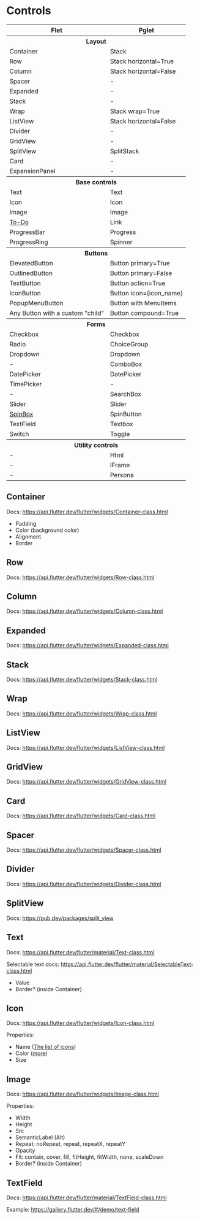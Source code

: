 # Controls

<table>
    <tr>
        <th>Flet</td>
        <th>Pglet</td>
    </tr>
    <tr><th colspan="2">Layout</th></tr>
    <tr>
        <td>Container</td>
        <td>Stack</td>
    </tr>
    <tr>
        <td>Row</td>
        <td>Stack horizontal=True</td>
    </tr>
    <tr>
        <td>Column</td>
        <td>Stack horizontal=False</td>
    </tr>
    <tr>
        <td>Spacer</td>
        <td>-</td>
    </tr>    
    <tr>
        <td>Expanded</td>
        <td>-</td>
    </tr>
    <tr>
        <td>Stack</td>
        <td>-</td>
    </tr>
    <tr>
        <td>Wrap</td>
        <td>Stack wrap=True</td>
    </tr>
    <tr>
        <td>ListView</td>
        <td>Stack horizontal=False</td>
    </tr>
    <tr>
        <td>Divider</td>
        <td>-</td>
    </tr>    
    <tr>
        <td>GridView</td>
        <td>-</td>
    </tr>
    <tr>
        <td>SplitView</td>
        <td>SplitStack</td>
    </tr>
    <tr>
        <td>Card</td>
        <td>-</td>
    </tr>
    <tr>
        <td>ExpansionPanel</td>
        <td>-</td>
    </tr>
    <tr><th colspan="2">Base controls</th></tr>
    <tr>
        <td>Text</td>
        <td>Text</td>
    </tr>
    <tr>
        <td>Icon</td>
        <td>Icon</td>
    </tr>
    <tr>
        <td>Image</td>
        <td>Image</td>
    </tr>
    <tr>
        <td><a href="https://stackoverflow.com/questions/43583411/how-to-create-a-hyperlink-in-flutter-widget">To-Do</a></td>
        <td>Link</td>
    </tr>
    <tr>
        <td>ProgressBar</td>
        <td>Progress</td>
    </tr>
    <tr>
        <td>ProgressRing</td>
        <td>Spinner</td>
    </tr>
    <tr><th colspan="2">Buttons</th></tr>
    <tr>
        <td>ElevatedButton</td>
        <td>Button primary=True</td>
    </tr>
    <tr>
        <td>OutlinedButton</td>
        <td>Button primary=False</td>
    </tr>
    <tr>
        <td>TextButton</td>
        <td>Button action=True</td>
    </tr>
    <tr>
        <td>IconButton</td>
        <td>Button icon={icon_name}</td>
    </tr>
    <tr>
        <td>PopupMenuButton</td>
        <td>Button with MenuItems</td>
    </tr>    
    <tr>
        <td>Any Button with a custom "child"</td>
        <td>Button compound=True</td>
    </tr>
    <tr><th colspan="2">Forms</th></tr>
    <tr>
        <td>Checkbox</td>
        <td>Checkbox</td>
    </tr>
    <tr>
        <td>Radio</td>
        <td>ChoiceGroup</td>
    </tr>
    <tr>
        <td>Dropdown</td>
        <td>Dropdown</td>
    </tr>
    <tr>
        <td>-</td>
        <td>ComboBox</td>
    </tr>
    <tr>
        <td>DatePicker</td>
        <td>DatePicker</td>
    </tr>
    <tr>
        <td>TimePicker</td>
        <td>-</td>
    </tr>
    <tr>
        <td>-</td>
        <td>SearchBox</td>
    </tr>
    <tr>
        <td>Slider</td>
        <td>Slider</td>
    </tr>
    <tr>
        <td><a href="https://pub.dev/packages/flutter_spinbox">SpinBox</a></td>
        <td>SpinButton</td>
    </tr>
    <tr>
        <td>TextField</td>
        <td>Textbox</td>
    </tr>
    <tr>
        <td>Switch</td>
        <td>Toggle</td>
    </tr>
    <tr><th colspan="2">Utility controls</th></tr>
    <tr>
        <td>-</td>
        <td>Html</td>
    </tr>
    <tr>
        <td>-</td>
        <td>IFrame</td>
    </tr>
    <tr>
        <td>-</td>
        <td>Persona</td>
    </tr>
</table>

## Container

Docs: https://api.flutter.dev/flutter/widgets/Container-class.html

* Padding
* Color (background color)
* Alignment
* Border

## Row

Docs: https://api.flutter.dev/flutter/widgets/Row-class.html

## Column

Docs: https://api.flutter.dev/flutter/widgets/Column-class.html

## Expanded

Docs: https://api.flutter.dev/flutter/widgets/Expanded-class.html

## Stack

Docs: https://api.flutter.dev/flutter/widgets/Stack-class.html

## Wrap

Docs: https://api.flutter.dev/flutter/widgets/Wrap-class.html

## ListView

Docs: https://api.flutter.dev/flutter/widgets/ListView-class.html

## GridView

Docs: https://api.flutter.dev/flutter/widgets/GridView-class.html

## Card

Docs: https://api.flutter.dev/flutter/widgets/Card-class.html

## Spacer

Docs: https://api.flutter.dev/flutter/widgets/Spacer-class.html

## Divider

Docs: https://api.flutter.dev/flutter/widgets/Divider-class.html

## SplitView

Docs: https://pub.dev/packages/split_view

## Text

Docs: https://api.flutter.dev/flutter/material/Text-class.html

Selectable text docs: https://api.flutter.dev/flutter/material/SelectableText-class.html

* Value
* Border? (inside Container)

## Icon

Docs: https://api.flutter.dev/flutter/widgets/Icon-class.html

Properties:

* Name ([The list of icons](https://api.flutter.dev/flutter/material/Icons-class.html))
* Color ([more](https://api.flutter.dev/flutter/dart-ui/Color-class.html))
* Size

## Image

Docs: https://api.flutter.dev/flutter/widgets/Image-class.html

Properties:

* Width
* Height
* Src
* SemanticLabel (Alt)
* Repeat: noRepeat, repeat, repeatX, repeatY
* Opacity
* Fit: contain, cover, fill, fitHeight, fitWidth, none, scaleDown
* Border? (inside Container)

## TextField

Docs: https://api.flutter.dev/flutter/material/TextField-class.html

Example: https://gallery.flutter.dev/#/demo/text-field